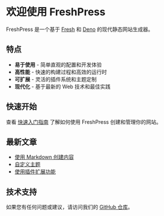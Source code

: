 # 欢迎使用 FreshPress

FreshPress 是一个基于 [Fresh](https://fresh.deno.dev/) 和 [Deno](https://deno.land/) 的现代静态网站生成器。

## 特点

- **易于使用** - 简单直观的配置和开发体验
- **高性能** - 快速的构建过程和高效的运行时
- **可扩展** - 灵活的插件系统和主题定制
- **现代化** - 基于最新的 Web 技术和最佳实践

## 快速开始

查看 [快速入门指南](/guide/getting-started) 了解如何使用 FreshPress 创建和管理你的网站。

## 最新文章

- [使用 Markdown 创建内容](/guide/markdown)
- [自定义主题](/guide/themes)
- [使用插件扩展功能](/guide/plugins)

## 技术支持

如果您有任何问题或建议，请访问我们的 [GitHub 仓库](https://github.com/username/freshpress)。 